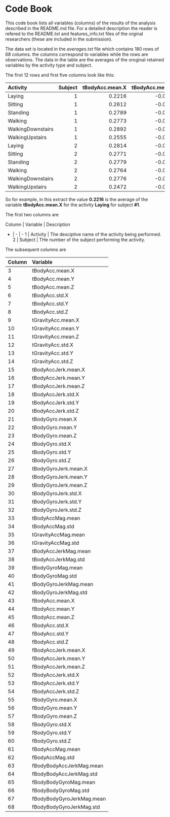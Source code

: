 

Code Book
=========

This code book lists all variables (columns) of the results of the analysis 
described in the README.md file. For a detailed description the reader is
refered to the README.txt and features_info.txt files of the orginal researchers
(these are included in the submission).

The data set is located in the *averages.txt* file which contains
180 rows of 68 columns. the columns correspond
to variables while the rows are observations. The data in the table are the averages
of the oroginal retained variables by the activity type and subject.

The first 12 rows and first five columns look like this:


|Activity          | Subject| tBodyAcc.mean.X| tBodyAcc.mean.Y| tBodyAcc.mean.Z|
|:-----------------|-------:|---------------:|---------------:|---------------:|
|Laying            |       1|          0.2216|         -0.0405|         -0.1132|
|Sitting           |       1|          0.2612|         -0.0013|         -0.1045|
|Standing          |       1|          0.2789|         -0.0161|         -0.1106|
|Walking           |       1|          0.2773|         -0.0174|         -0.1111|
|WalkingDownstairs |       1|          0.2892|         -0.0099|         -0.1076|
|WalkingUpstairs   |       1|          0.2555|         -0.0240|         -0.0973|
|Laying            |       2|          0.2814|         -0.0182|         -0.1072|
|Sitting           |       2|          0.2771|         -0.0157|         -0.1092|
|Standing          |       2|          0.2779|         -0.0184|         -0.1059|
|Walking           |       2|          0.2764|         -0.0186|         -0.1055|
|WalkingDownstairs |       2|          0.2776|         -0.0227|         -0.1168|
|WalkingUpstairs   |       2|          0.2472|         -0.0214|         -0.1525|

So for example, in this extract the value **0.2216** is the average of the variable **tBodyAcc.mean.X** for the activity **Laying**
for subject **#1**.

The first two columns are

Column | Variable | Description
- | - | -
1        | Activity      | The desciptive name of the activity being performed.
2        | Subject       | THe number of the subject performing the activity.

The subsequent columns are


|Column |Variable                  |
|:------|:-------------------------|
|3      |tBodyAcc.mean.X           |
|4      |tBodyAcc.mean.Y           |
|5      |tBodyAcc.mean.Z           |
|6      |tBodyAcc.std.X            |
|7      |tBodyAcc.std.Y            |
|8      |tBodyAcc.std.Z            |
|9      |tGravityAcc.mean.X        |
|10     |tGravityAcc.mean.Y        |
|11     |tGravityAcc.mean.Z        |
|12     |tGravityAcc.std.X         |
|13     |tGravityAcc.std.Y         |
|14     |tGravityAcc.std.Z         |
|15     |tBodyAccJerk.mean.X       |
|16     |tBodyAccJerk.mean.Y       |
|17     |tBodyAccJerk.mean.Z       |
|18     |tBodyAccJerk.std.X        |
|19     |tBodyAccJerk.std.Y        |
|20     |tBodyAccJerk.std.Z        |
|21     |tBodyGyro.mean.X          |
|22     |tBodyGyro.mean.Y          |
|23     |tBodyGyro.mean.Z          |
|24     |tBodyGyro.std.X           |
|25     |tBodyGyro.std.Y           |
|26     |tBodyGyro.std.Z           |
|27     |tBodyGyroJerk.mean.X      |
|28     |tBodyGyroJerk.mean.Y      |
|29     |tBodyGyroJerk.mean.Z      |
|30     |tBodyGyroJerk.std.X       |
|31     |tBodyGyroJerk.std.Y       |
|32     |tBodyGyroJerk.std.Z       |
|33     |tBodyAccMag.mean          |
|34     |tBodyAccMag.std           |
|35     |tGravityAccMag.mean       |
|36     |tGravityAccMag.std        |
|37     |tBodyAccJerkMag.mean      |
|38     |tBodyAccJerkMag.std       |
|39     |tBodyGyroMag.mean         |
|40     |tBodyGyroMag.std          |
|41     |tBodyGyroJerkMag.mean     |
|42     |tBodyGyroJerkMag.std      |
|43     |fBodyAcc.mean.X           |
|44     |fBodyAcc.mean.Y           |
|45     |fBodyAcc.mean.Z           |
|46     |fBodyAcc.std.X            |
|47     |fBodyAcc.std.Y            |
|48     |fBodyAcc.std.Z            |
|49     |fBodyAccJerk.mean.X       |
|50     |fBodyAccJerk.mean.Y       |
|51     |fBodyAccJerk.mean.Z       |
|52     |fBodyAccJerk.std.X        |
|53     |fBodyAccJerk.std.Y        |
|54     |fBodyAccJerk.std.Z        |
|55     |fBodyGyro.mean.X          |
|56     |fBodyGyro.mean.Y          |
|57     |fBodyGyro.mean.Z          |
|58     |fBodyGyro.std.X           |
|59     |fBodyGyro.std.Y           |
|60     |fBodyGyro.std.Z           |
|61     |fBodyAccMag.mean          |
|62     |fBodyAccMag.std           |
|63     |fBodyBodyAccJerkMag.mean  |
|64     |fBodyBodyAccJerkMag.std   |
|65     |fBodyBodyGyroMag.mean     |
|66     |fBodyBodyGyroMag.std      |
|67     |fBodyBodyGyroJerkMag.mean |
|68     |fBodyBodyGyroJerkMag.std  |


